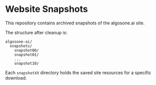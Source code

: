 # Website Snapshots

This repository contains archived snapshots of the algosone.ai site.

The structure after cleanup is:

```
algosone-ai/
  snapshots/
    snapshot00/
    snapshot01/
    ...
    snapshot10/
```

Each `snapshotXX` directory holds the saved site resources for a specific download.
